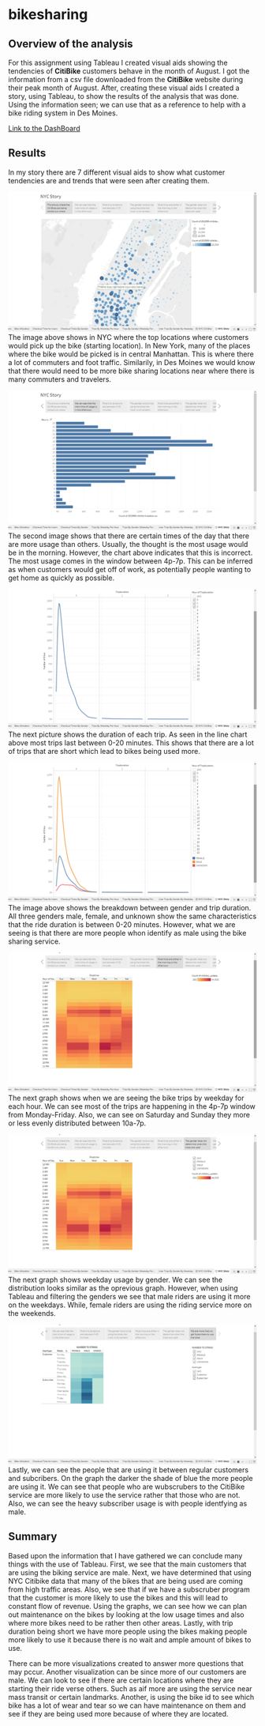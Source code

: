# bikesharing
## Overview of the analysis
For this assignment using Tableau I created visual aids showing the tendencies of **CitiBike** customers behave in the month of August. I got the information from a csv file downloaded from the **CitiBike** website during their peak month of August. After, creating these visual aids I created a story, using Tableau, to show the results of the analysis that was done. Using the information seen; we can use that as a reference to help with a bike riding system in Des Moines. 

[Link to the DashBoard](https://public.tableau.com/profile/yaser.kassam#!/vizhome/NYCitibikeStory/NYCStory)

## Results
In my story there are 7 different visual aids to show what customer tendencies are and trends that were seen after creating them.

![Map Chart](Images/citi_bike1.png)
The image above shows in NYC where the top locations where customers would pick up the bike (starting location). In New York, many of the places where the bike would be picked is in central Manhattan. This is where there a lot of commuters and foot traffic. Similarily, in Des Moines we would know that there would need to be more bike sharing locations near where there is many commuters and travelers.

![Hours of Usage](Images/citi_bike2.png)
The second image shows that there are certain times of the day that there are more usage than others. Usually, the thought is the most usage would be in the morning. However, the chart above indicates that this is incorrect. The most usage comes in the window between 4p-7p. This can be inferred as when customers would get off of work, as potentially people wanting to get home as quickly as possible.

![Trip Duration](Images/citi_bike3.png)
The next picture shows the duration of each trip. As seen in the line chart above most trips last between 0-20 minutes. This shows that there are a lot of trips that are short which lead to bikes being used more. 

![Trip Duration by Gender](Images/citi_bike4.png)
The image above shows the breakdown between gender and trip duration. All three genders male, female, and unknown show the same characteristics that the ride duration is between 0-20 minutes. However, what we are seeing is that there are more people whon identify as male using the bike sharing service.

![Trips By Weekday](Images/citi_bike5.png)
The next graph shows when we are seeing the bike trips by weekday for each hour. We can see most of the trips are happening in the 4p-7p window from Monday-Friday. Also, we can see on Saturday and Sunday they more or less evenly distributed between 10a-7p.

![Trips By Gender](Images/citi_bike6.png)
The next graph shows weekday usage by gender. We can see the distribution looks similar as the oprevious graph. However, when using Tableau and filtering the genders we see that male riders are using it more on the weekdays. While, female riders are using the riding service more on the weekends.

![Subscribers vs Non-Subcribers](Images/citi_bike7.png)
Lastly, we can see the people that are using it between regular customers and subcribers. On the graph the darker the shade of blue the more people are using it. We can see that people who are wubscrubers to the CitiBike service are more likely to use the service rather that those who are not. Also, we can see the heavy subscriber usage is with people identfying as male.

## Summary
Based upon the information that I have gathered we can conclude many things with the use of Tableau. First, we see that the main customers that are using the biking service are male. Next, we have determined that using NYC Citibike data that many of the bikes that are being used are coming from high traffic areas. Also, we see that if we have a subscruber program that the customer is more likely to use the bikes and this will lead to constant flow of revenue. Using the graphs, we can see how we can plan out maintenance on the bikes by looking at the low usage times and also where more bikes need to be rather then other areas. Lastly, with trip duration being short we have more people using the bikes making people more likely to use it because there is no wait and ample amount of bikes to use.

There can be more visualizations created to answer more questions that may pccur. Another visualization can be since more of our customers are male. We can look to see if there are certain locations where they are starting their ride verse others. Such as aif more are using the service near mass transit or certain landmarks. Another, is using the bike id to see which bike has a lot of wear and tear so we can have maintenance on them and see if they are being used more because of where they are located.
